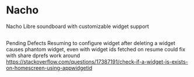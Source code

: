# Nacho

Nacho Libre soundboard with customizable widget support

##

Pending Defects
Resuming to configure widget after deleting a widget causes phantom widget, even with widget ids fetched on resume
could fix with share dprefs work around
https://stackoverflow.com/questions/17387191/check-if-a-widget-is-exists-on-homescreen-using-appwidgetid